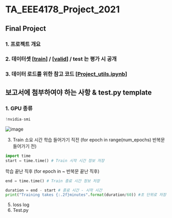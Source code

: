# TA_EEE4178_Project_2021


## Final Project
### 1. 프로젝트 개요
### 2. 데이터셋 [[train]()] / [[valid]()] / test 는 평가 시 공개
### 3. 데이터 로드를 위한 참고 코드 [[Project_utils.ipynb](https://github.com/seunghyeon528/TA_EEE4178_Project_2021/blob/main/Project_utils.ipynb)]


## 보고서에 첨부하여야 하는 사항 & test.py template
### 1. GPU 종류
```python
!nvidia-smi
```

![image](https://user-images.githubusercontent.com/77431192/144525273-5bc55187-385c-4dff-b45a-57222b3fc1bb.png)



3. Train 소요 시간
학습 들어가기 직전 (for epoch in range(num_epochs) 반복문 들어가기 전) 
```python
import time
start = time.time() # Train 시작 시간 정보 저장
```

학습 끝난 직후 (for epoch in ~ 반복문 끝난 직후)
```python
end = time.time() # Train 종료 시간 정보 저장

duration = end - start # 종료 시간 - 시작 시간
print("Training takes {:.2f}minutes".format(duration/60)) #초 단위로 저장되므로, 60으로 나누어 분으로 표시
```

5. loss log
6. Test.py
